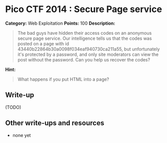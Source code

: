 # Pico CTF 2014 : Secure Page service 

**Category:** Web Exploitation
**Points:** 100
**Description:**

>The bad guys have hidden their access codes on an anonymous secure page service. Our intelligence tells us that the codes was posted on a page with id 43440b22864b30a0098f034eaf940730ca211a55, but unfortunately it's protected by a password, and only site moderators can view the post without the password. Can you help us recover the codes?

**Hint:**
>What happens if you put HTML into a page?

## Write-up

(TODO)

## Other write-ups and resources

* none yet
